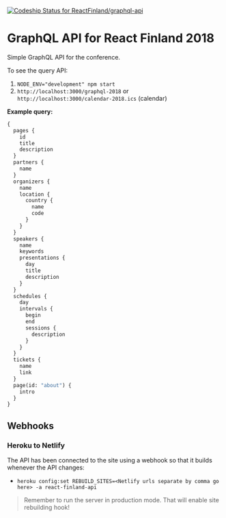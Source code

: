 [![Codeship Status for ReactFinland/graphql-api](https://app.codeship.com/projects/f27d4b30-0088-0137-84e3-2ae3d6f1076b/status?branch=master)](/projects/324651)

# GraphQL API for React Finland 2018

Simple GraphQL API for the conference.

To see the query API:

1.  `NODE_ENV="development" npm start`
2.  `http://localhost:3000/graphql-2018` or `http://localhost:3000/calendar-2018.ics` (calendar)

**Example query:**

```graphql
{
  pages {
    id
    title
    description
  }
  partners {
    name
  }
  organizers {
    name
    location {
      country {
        name
        code
      }
    }
  }
  speakers {
    name
    keywords
    presentations {
      day
      title
      description
    }
  }
  schedules {
    day
    intervals {
      begin
      end
      sessions {
        description
      }
    }
  }
  tickets {
    name
    link
  }
  page(id: "about") {
    intro
  }
}
```

## Webhooks

### Heroku to Netlify

The API has been connected to the site using a webhook so that it builds whenever the API changes:

- `heroku config:set REBUILD_SITES=<Netlify urls separate by comma go here> -a react-finland-api`

> Remember to run the server in production mode. That will enable site rebuilding hook!
